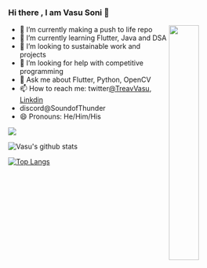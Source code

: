 
### Hi there , I am Vasu Soni 👋

<!--
**TreavVasu/TreavVasu** is a ✨ _special_ ✨ repository because its `README.md` (this file) appears on your GitHub profile.
Here are some ideas to get you started:-->
<img src="https://image.freepik.com/free-vector/web-development-programmer-engineering-coding-website-augmented-reality-interface-screens-developer-project-engineer-programming-software-application-design-cartoon-illustration_107791-3863.jpg" align=right  height='35%' width='35%'/>

- 🔭 I’m currently making a push to life repo 
- 🌱 I’m currently learning Flutter, Java and DSA 
- 👯 I’m looking to sustainable work and projects
- 🤔 I’m looking for help with competitive programming
- 💬 Ask me about Flutter, Python, OpenCV 
- 📫 How to reach me: twitter[@TreavVasu](https://twitter.com/TreavVasu), [Linkdin](https://www.linkedin.com/in/vasu-soni-392540190/)
-  discord@SoundofThunder
- 😄 Pronouns: He/Him/His


![](https://komarev.com/ghpvc/?username=TreavVasu&color=green)



![Vasu's github stats](https://github-readme-stats.vercel.app/api?username=TreavVasu&show_icons=true)

[![Top Langs](https://github-readme-stats.vercel.app/api/top-langs/?username=TreavVasu&layout=compact)](https://github.com/TreavVasu/github-readme-stats)


